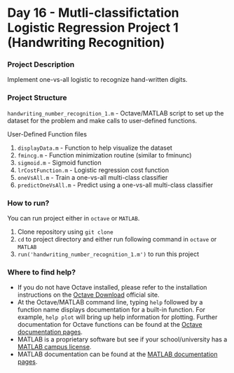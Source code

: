 # Day 16 - Mutli-classifictation Logistic Regression Project 1 (Handwriting Recognition)

### Project Description
Implement one-vs-all logistic to recognize hand-written digits.

### Project Structure 

`handwriting_number_recognition_1.m` - Octave/MATLAB script to set up the dataset for the problem and make calls to user-defined functions.

User-Defined Function files
1. `displayData.m` - Function to help visualize the dataset
1. `fmincg.m` - Function minimization routine (similar to fminunc)
1. `sigmoid.m` - Sigmoid function
1. `lrCostFunction.m` - Logistic regression cost function
1. `oneVsAll.m` - Train a one-vs-all multi-class classifier
1. `predictOneVsAll.m` - Predict using a one-vs-all multi-class classifier

### How to run?
You can run project either in `octave` or `MATLAB`. 
1. Clone repository using `git clone `
2. `cd` to project directory and either run following command in `octave` or `MATLAB`
2. `run('handwriting_number_recognition_1.m')` to run this project

### Where to find help?
* If you do not have Octave installed, please refer to the installation instructions on the [Octave Download](https://www.gnu.org/software/octave/download.html) official site.
* At the Octave/MATLAB command line, typing `help` followed by a function name displays documentation for a built-in function. For example, `help plot` will bring up help information for plotting. Further documentation for Octave functions can be found at the [Octave documentation pages](https://octave.org/doc/v5.2.0/). 
* MATLAB is a proprietary software but see if your school/university has a [MATLAB campus license](https://in.mathworks.com/academia/tah-support-program/eligibility.html). 
* MATLAB documentation can be found at the [MATLAB documentation pages](https://in.mathworks.com/help/matlab/?refresh=true).
